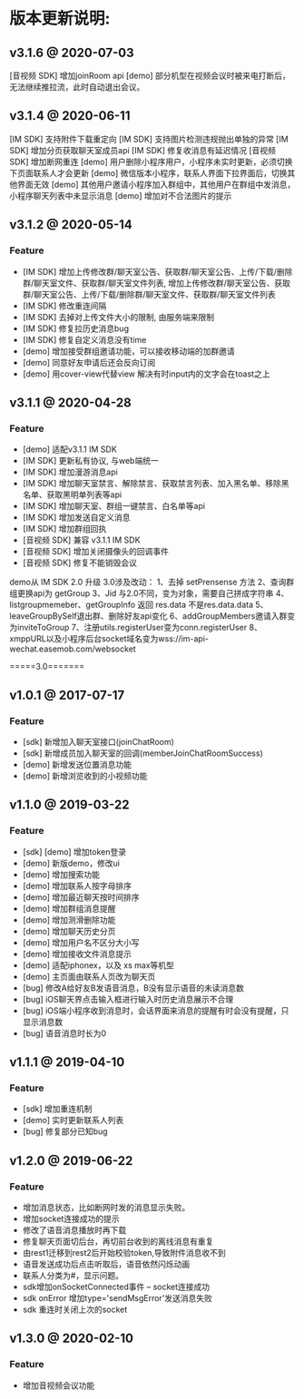 # 版本更新说明:


## v3.1.6 @ 2020-07-03
[音视频 SDK] 增加joinRoom api
[demo] 部分机型在视频会议时被来电打断后，无法继续推拉流，此时自动退出会议。


## v3.1.4 @ 2020-06-11
[IM SDK] 支持附件下载重定向
[IM SDK] 支持图片检测违规抛出单独的异常
[IM SDK] 增加分页获取聊天室成员api
[IM SDK] 修复收消息有延迟情况
[音视频 SDK] 增加断网重连
[demo] 用户删除小程序用户，小程序未实时更新，必须切换下页面联系人才会更新
[demo] 微信版本小程序，联系人界面下拉界面后，切换其他界面无效
[demo] 其他用户邀请小程序加入群组中，其他用户在群组中发消息，小程序聊天列表中未显示消息
[demo] 增加对不合法图片的提示


## v3.1.2 @ 2020-05-14
### Feature
+ [IM SDK] 增加上传修改群/聊天室公告、获取群/聊天室公告、上传/下载/删除群/聊天室文件、获取群/聊天室文件列表, 增加上传修改群/聊天室公告、获取群/聊天室公告、上传/下载/删除群/聊天室文件、获取群/聊天室文件列表
+ [IM SDK] 修改重连间隔
+ [IM SDK] 去掉对上传文件大小的限制, 由服务端来限制
+ [IM SDK] 修复拉历史消息bug
+ [IM SDK] 修复自定义消息没有time
+ [demo] 增加接受群组邀请功能，可以接收移动端的加群邀请
+ [demo] 同意好友申请后还会反向订阅
+ [demo] 用cover-view代替view 解决有时input内的文字会在toast之上


## v3.1.1 @ 2020-04-28
### Feature
+ [demo] 适配v3.1.1 IM SDK
+ [IM SDK] 更新私有协议, 与web端统一
+ [IM SDK] 增加漫游消息api
+ [IM SDK] 增加聊天室禁言、解除禁言、获取禁言列表、加入黑名单、移除黑名单、获取黑明单列表等api
+ [IM SDK] 增加聊天室、群组一键禁言、白名单等api
+ [IM SDK] 增加发送自定义消息
+ [IM SDK] 增加群组回执
+ [音视频 SDK] 兼容 v3.1.1 IM SDK
+ [音视频 SDK] 增加关闭摄像头的回调事件
+ [音视频 SDK] 修复不能销毁会议

demo从 IM SDK 2.0 升级 3.0涉及改动：
1、去掉 setPrensense 方法
2、查询群组更换api为 getGroup
3、Jid 与2.0不同，变为对象，需要自己拼成字符串
4、listgroupmemeber、getGroupInfo 返回 res.data 不是res.data.data
5、leaveGroupBySelf退出群、删除好友api变化
6、addGroupMembers邀请入群变为inviteToGroup
7、注册utils.registerUser变为conn.registerUser
8、xmppURL以及小程序后台socket域名变为wss://im-api-wechat.easemob.com/websocket

=====3.0=======

## v1.0.1 @ 2017-07-17

### Feature

* [sdk] 新增加入聊天室接口(joinChatRoom)
* [sdk] 新增成员加入聊天室的回调(memberJoinChatRoomSuccess)
* [demo] 新增发送位置消息功能
* [demo] 新增浏览收到的小视频功能

## v1.1.0 @ 2019-03-22
### Feature
+ [sdk] [demo] 增加token登录
+ [demo] 新版demo，修改ui
+ [demo] 增加搜索功能
+ [demo] 增加联系人按字母排序
+ [demo] 增加最近聊天按时间排序
+ [demo] 增加群组消息提醒
+ [demo] 增加测滑删除功能
+ [demo] 增加聊天历史分页
+ [demo] 增加用户名不区分大小写
+ [demo] 增加接收文件消息提示
+ [demo] 适配iphonex，以及 xs max等机型
+ [demo] 主页面由联系人页改为聊天页
+ [bug] 修改A给好友B发语音消息，B没有显示语音的未读消息数
+ [bug] iOS聊天界点击输入框进行输入时历史消息展示不合理
+ [bug] iOS端小程序收到消息时，会话界面来消息的提醒有时会没有提醒，只显示消息数
+ [bug] 语音消息时长为0

## v1.1.1 @ 2019-04-10
### Feature
+ [sdk] 增加重连机制
+ [demo] 实时更新联系人列表
+ [bug] 修复部分已知bug

## v1.2.0 @ 2019-06-22
### Feature
+ 增加消息状态，比如断网时发的消息显示失败。
+ 增加socket连接成功的提示
+ 修改了语音消息播放时再下载
+ 修复聊天页面切后台，再切前台收到的离线消息有重复
+ 由rest1迁移到rest2后开始校验token,导致附件消息收不到
+ 语音发送成功后点击听取后，语音依然闪烁动画
+ 联系人分类为#，显示问题。
+ sdk增加onSocketConnected事件 – socket连接成功
+ sdk onError 增加type='sendMsgError'发送消息失败
+ sdk 重连时关闭上次的socket

## v1.3.0 @ 2020-02-10
### Feature
+ 增加音视频会议功能

